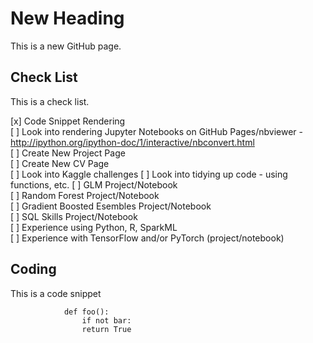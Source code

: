 # New Heading

This is a new GitHub page.


## Check List 

This is a check list.

[x] Code Snippet Rendering  
[ ] Look into rendering Jupyter Notebooks on GitHub Pages/nbviewer - http://ipython.org/ipython-doc/1/interactive/nbconvert.html  
[ ] Create New Project Page  
[ ] Create New CV Page  
[ ] Look into Kaggle challenges
[ ] Look into tidying up code - using functions, etc.
[ ] GLM Project/Notebook  
[ ] Random Forest Project/Notebook  
[ ] Gradient Boosted Esembles Project/Notebook  
[ ] SQL Skills Project/Notebook  
[ ] Experience using Python, R, SparkML  
[ ] Experience with TensorFlow and/or PyTorch (project/notebook)  

## Coding

This is a code snippet 

                def foo():
                    if not bar:
                    return True
